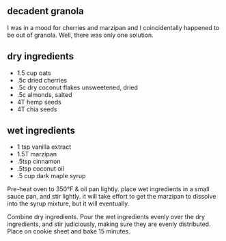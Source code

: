 decadent granola
---
I was in a mood for cherries and marzipan and I coincidentally happened to be out of granola. Well, there was only one solution.

dry ingredients
---
- 1.5 cup oats
- .5c dried cherries
- .5c dry coconut flakes unsweetened, dried
- .5c almonds, salted
- 4T hemp seeds
- 4T chia seeds

wet ingredients
---
- 1 tsp vanilla extract
- 1.5T marzipan
- .5tsp cinnamon
- .5tsp coconut oil
- .5 cup dark maple syrup

Pre-heat oven to 350°F & oil pan lightly. place wet ingredients in a small sauce pan, and stir lightly. it will take effort to get the marzipan to dissolve into the syrup mixture, but it will eventually.

Combine dry ingredients. Pour the wet ingredients evenly over the dry ingredients, and stir judiciously, making sure they are evenly distributed. Place on cookie sheet and bake 15 minutes.
